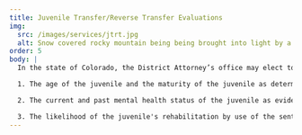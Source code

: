 ```yaml
---
title: Juvenile Transfer/Reverse Transfer Evaluations
img:
  src: /images/services/jtrt.jpg
  alt: Snow covered rocky mountain being being brought into light by a sun beam
order: 5
body: |
  In the state of Colorado, the District Attorney’s office may elect to charge and sentence a juvenile offender in adult district court, given particulars surrounding the nature of the alleged offense, individual criminal history, and provided the juvenile is 16 years of age at the time of the incident. This strategy is known as a “direct file.” In response, defense counsel may submit a motion to have the juvenile “reverse transferred” to juvenile court. In these cases, the court is statutorily required to consider several factors including:

  1. The age of the juvenile and the maturity of the juvenile as determined by considerations of the juvenile's home, environment, emotional attitude, and pattern of living;

  2. The current and past mental health status of the juvenile as evidenced by relevant mental health or psychological assessments or screenings that are made available to both the district attorney and defense counsel;

  3. The likelihood of the juvenile's rehabilitation by use of the sentencing options available in the juvenile courts and district courts.
---
```



